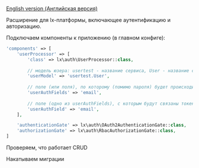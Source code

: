 [English version (Английская версия)](https://github.com/epicoon/lx-auth/blob/master/README.md)

Расширение для lx-платформы, включающее аутентификацию и авторизацию.

Подключаем компоненты к приложению (в главном конфиге):

```php
'components' => [
	'userProcessor' => [
		'class' => lx\auth\UserProcessor::class,
		
		// модель юзера: usertest - название сервиса, User - название самой модели
		'userModel' => 'usertest.User',
		
		// поле (или поля), по которому (помимо пароля) будет происходить поиск юзеров
		'userAuthFields' => 'email',
		
		// поле (одно из userAuthFields), с которым будут связаны токены
		'userAuthField' => 'email',
	],

	'authenticationGate' => lx\auth\OAuth2AuthenticationGate::class,
	'authorizationGate' => lx\auth\RbacAuthorizationGate::class,
]
```

Проверяем, что работает CRUD

Накатываем миграции
